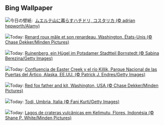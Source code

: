 ## Bing Wallpaper
![](https://www.bing.com/th?id=OHR.HummingThistle_JA-JP1170638705_UHD.jpg&w=1000)今日の壁紙: &nbsp;[ムエルテ山に暮らすハチドリ, コスタリカ (© adrian hepworth/Alamy)](https://www.bing.com/th?id=OHR.HummingThistle_JA-JP1170638705_UHD.jpg)
<br><br/>
![](https://www.bing.com/th?id=OHR.RedFoxDad_FR-FR3371995571_UHD.jpg&w=1000)Today: [Renard roux mâle et son renardeau, Washington, États-Unis (© Chase Dekker/Minden Pictures)](https://www.bing.com/th?id=OHR.RedFoxDad_FR-FR3371995571_UHD.jpg)
<br><br/>
![](https://www.bing.com/th?id=OHR.Ruinenberg_DE-DE5900996291_UHD.jpg&w=1000)Today: [Ruinenberg, ein Hügel im Potsdamer Stadtteil Bornstedt (© Sabina Berezina/Getty Images)](https://www.bing.com/th?id=OHR.Ruinenberg_DE-DE5900996291_UHD.jpg)
<br><br/>
![](https://www.bing.com/th?id=OHR.KillikRiverAlaska_ES-ES6266165210_UHD.jpg&w=1000)Today: [Confluencia de Easter Creek y el río Killik, Parque Nacional de las Puertas del Ártico, Alaska, EE.UU. (© Patrick J. Endres/Getty Images)](https://www.bing.com/th?id=OHR.KillikRiverAlaska_ES-ES6266165210_UHD.jpg)
<br><br/>
![](https://www.bing.com/th?id=OHR.RedFoxDad_EN-GB2072246945_UHD.jpg&w=1000)Today: [Red fox father and kit, Washington, USA (© Chase Dekker/Minden Pictures)](https://www.bing.com/th?id=OHR.RedFoxDad_EN-GB2072246945_UHD.jpg)
<br><br/>
![](https://www.bing.com/th?id=OHR.TodiView_IT-IT4184020567_UHD.jpg&w=1000)Today: [Todi, Umbria, Italia (© Fani Kurti/Getty Images)](https://www.bing.com/th?id=OHR.TodiView_IT-IT4184020567_UHD.jpg)
<br><br/>
![](https://www.bing.com/th?id=OHR.FloresIsland_PT-BR1096612620_UHD.jpg&w=1000)Today: [Lagos de crateras vulcânicas em Kelimutu, Flores, Indonésia (© Shane P. White/Minden Pictures)](https://www.bing.com/th?id=OHR.FloresIsland_PT-BR1096612620_UHD.jpg)
<br><br/>
